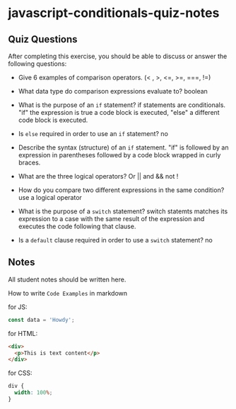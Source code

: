 # javascript-conditionals-quiz-notes

## Quiz Questions

After completing this exercise, you should be able to discuss or answer the following questions:

- Give 6 examples of comparison operators.
  (< , >, <=, >=, ===, !=)

- What data type do comparison expressions evaluate to?
  boolean

- What is the purpose of an `if` statement?
  if statements are conditionals. "if" the expression is true a code block is executed, "else" a different code block is executed.

- Is `else` required in order to use an `if` statement?
  no

- Describe the syntax (structure) of an `if` statement.
  "if" is followed by an expression in parentheses followed by a code block wrapped in curly braces.

- What are the three logical operators?
  Or ||
  and &&
  not !

- How do you compare two different expressions in the same condition?
  use a logical operator

- What is the purpose of a `switch` statement?
  switch statemts matches its expression to a case with the same result of the expression and executes the code following that clause.

- Is a `default` clause required in order to use a `switch` statement?
  no

## Notes

All student notes should be written here.

How to write `Code Examples` in markdown

for JS:

```javascript
const data = 'Howdy';
```

for HTML:

```html
<div>
  <p>This is text content</p>
</div>
```

for CSS:

```css
div {
  width: 100%;
}
```
